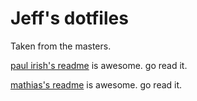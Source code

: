 # Jeff's dotfiles

Taken from the masters.

[paul irish's readme](https://github.com/paulirish/dotfiles) is awesome. go read it.

[mathias's readme](https://github.com/mathiasbynens/dotfiles/) is awesome. go read it.
